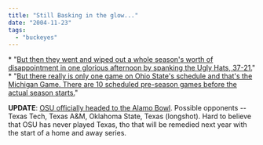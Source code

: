 ```yaml
---
title: "Still Basking in the glow..."
date: "2004-11-23"
tags: 
  - "buckeyes"
---
```


\* "[But then they went and wiped out a whole season's worth of disappointment in one glorious afternoon by spanking the Ugly Hats, 37-21.](http://www.danwismar.com/archives/wizblog/002628.html)" \* "[But there really is only one game on Ohio State's schedule and that's the Michigan Game. There are 10 scheduled pre-season games before the actual season starts.](http://adventuresofandy.blogspot.com/2004/11/michigan-20-ohio-state-37.html)"

**UPDATE**: [OSU officially headed to the Alamo Bowl](http://www.dispatch.com/football/football.php?story=dispatch/2004/11/23/bowl.html). Possible opponents -- Texas Tech, Texas A&M, Oklahoma State, Texas (longshot). Hard to believe that OSU has never played Texas, tho that will be remedied next year with the start of a home and away series.
